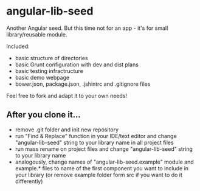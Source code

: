 angular-lib-seed
================

Another Angular seed. But this time not for an app - it's for small library/reusable module.

Included:
 * basic structure of directories
 * basic Grunt configuration with dev and dist plans
 * basic testing infractructure
 * basic demo webpage
 * bower.json, package.json, .jshintrc and .gitignore files

Feel free to fork and adapt it to your own needs!


## After you clone it... ##
 * remove .git folder and init new repository
 * run "Find & Replace" function in your IDE/text editor and change "angular-lib-seed" string to your library name in all project files
 * run mass rename on project files and change "angular-lib-seed" string to your library name
 * analogously, change names of "angular-lib-seed.example" module and example.* files to name of the first component you want to include in your library (or remove example folder form src if you want to do it differently)
 